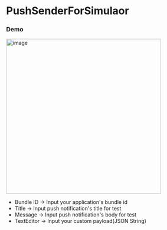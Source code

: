 # PushSenderForSimulaor

### Demo
<img width="419" alt="image" src="https://github.com/ParkJongSang/PushSenderForSimulaor/assets/23237449/23360a9f-afd9-4c94-8c89-5e9f64971cf7">

 - Bundle ID -> Input your application's bundle id
 - Title -> Input push notification's title for test
 - Message -> Input push notification's body for test
 - TextEditor -> Input your custom payload(JSON String)
